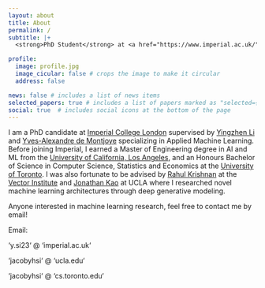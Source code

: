 ```yaml
---
layout: about
title: About
permalink: /
subtitle: |+
  <strong>PhD Student</strong> at <a href="https://www.imperial.ac.uk/">Imperial College London</a>

profile:
  image: profile.jpg
  image_cicular: false # crops the image to make it circular
  address: false

news: false # includes a list of news items
selected_papers: true # includes a list of papers marked as "selected={true}"
social: true  # includes social icons at the bottom of the page
---
```


I am a PhD candidate at [Imperial College London](https://www.imperial.ac.uk/computing/) supervised by [Yingzhen Li](http://yingzhenli.net/home/en/) and [Yves-Alexandre de Montjoye](http://www.demontjoye.com/) specializing in Applied Machine Learning. Before joining Imperial, I earned a Master of Engineering degree in AI and ML from the [University of California, Los Angeles](https://www.ucla.edu/), and an Honours Bachelor of Science in Computer Science, Statistics and Economics at the [University of Toronto](https://www.utoronto.ca/). I was also fortunate to be advised by [Rahul Krishnan](http://www.cs.toronto.edu/~rahulgk/index.html) at the [Vector Institute](https://vectorinstitute.ai/) and [Jonathan Kao](https://seas.ucla.edu/~kao/people_dir/jonathan_kao.html) at UCLA where I researched novel machine learning architectures through deep generative modeling.

Anyone interested in machine learning research, feel free to contact me by email!

Email:

‘y.si23‘ @ ‘imperial.ac.uk‘

‘jacobyhsi‘ @ ‘ucla.edu‘

‘jacobyhsi‘ @ ‘cs.toronto.edu‘
